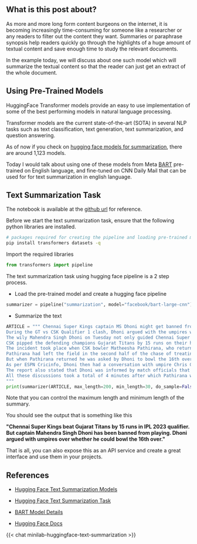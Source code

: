 ## What is this post about?

As more and more long form content burgeons on the internet, it is becoming increasingly time-consuming for someone like a researcher or any readers to filter out the content they want. Summaries or paraphrase synopsis help readers quickly go through the highlights of a huge amount of textual content and save enough time to study the relevant documents.

In the example today, we will discuss about one such model which will summarize the textual content so that the reader can just get an extract of the whole document.

## Using Pre-Trained Models

HuggingFace Transformer models provide an easy to use implementation of some of the best performing models in natural language processing. 

Transformer models are the current state-of-the-art (SOTA) in several NLP tasks such as text classification, text generation, text summarization, and question answering.

As of now if you check on [hugging face models for summarization](https://huggingface.co/models?pipeline_tag=summarization), there are around 1,123 models.

Today I would talk about using one of these models from Meta [BART](https://huggingface.co/facebook/bart-large-cnn) pre-trained on English language, and fine-tuned on CNN Daily Mail that can be used for for text summarization in english language.

## Text Summarization Task

The notebook is available at the [github url](https://github.com/vensr/notebook-text-sum-hugging-face) for reference.

Before we start the text summarization task, ensure that the following python libraries are installed.

```bash
# packages required for creating the pipeline and loading pre-trained models
pip install transformers datasets -q
```

Import the required libraries

```python
from transformers import pipeline
```

The text summarization task using hugging face pipeline is a 2 step process.

* Load the pre-trained model and create a hugging face pipeline
```python
summarizer = pipeline("summarization", model="facebook/bart-large-cnn")````
```

* Summarize the text
```python
ARTICLE = """ Chennai Super Kings captain MS Dhoni might get banned from playing the Indian Premier League (IPL) 2023 final. Dhoni was once fined for a code of conduct due to a slow rate, but now he can be banned from playing the final at the Narendra Modi Stadium on May 28, Sunday.
During the GT vs CSK Qualifier 1 clash, Dhoni argued with the umpires which caused a four-minute delay. 
The wily Mahendra Singh Dhoni on Tuesday not only guided Chennai Super Kings to yet another IPL final but his clever act of gamesmanship by eating valuable minutes allowed his lethal weapon Matheesha Pathirana to bowl the 16th over against Gujarat Titans in the first IPL qualifier.
CSK pipped the defending champions Gujarat Titans by 15 runs on their home ground, MA Chidambaram Stadium, to qualify for a record-extending 10th final as the four-time winners finally managed a win over the IPL 2022 winners in four matches.
The incident took place when CSK bowler Matheesha Pathirana, who returned 4-0-37-2 while accounting for the dangerous Vijay Shankar and Mohammed Shami, was not allowed to bowl his second spell at the death.
Pathirana had left the field in the second half of the chase of treating an undisclosed niggle. As per the IPL playing conditions, any player who leaves the field for more than eight minutes must be on the field for a similar amount of time after returning, after which he is allowed to bowl.
But when Pathirana returned he was asked by Dhoni to bowl the 16th over with Gujarat Titans needing another 71 to win from 30 balls, having crawled to 102 for six.
As per ESPN Cricinfo, Dhoni then had a conversation with umpire Chris Gaffaney. The commentary, meanwhile, informed that the Sri Lankan was out for nine minutes and the discussion on the field pertained to whether Pathirana could bowl or not.
The report also stated that Dhoni was informed by match officials that Pathirana would have to wait for some more time before he could bowl. Dhoni then said that he understood the fact but he had no option but ask Pathirana to bowl. 
All these discussions took a total of 4 minutes after which Pathirana was allowed to bowl with an acceptable time of eight minutes being over. While Pathirana didn't get a wicket in that over, he did get a wicket in his very next over.
"""
print(summarizer(ARTICLE, max_length=200, min_length=30, do_sample=False))
````

Note that you can control the maximum length and minimum length of the summary.

You should see the output that is something like this

<b>"Chennai Super Kings beat Gujarat Titans by 15 runs in IPL 2023 qualifier. But captain Mahendra Singh Dhoni has been banned from playing. Dhoni argued with umpires over whether he could bowl the 16th over."</b>

That is all, you can also expose this as an API service and create a great interface and use them in your projects.

## References

* [Hugging Face Text Summarization Models](https://huggingface.co/models?pipeline_tag=summarization)

* [Hugging Face Text Summarization Task](https://huggingface.co/tasks/summarization)

* [BART Model Details](https://huggingface.co/facebook/bart-large-cnn)

* [Hugging Face Docs](https://huggingface.co/docs)

{{< chat minilab-huggingface-text-summarization >}}
